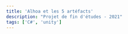 ```yaml
---
title: 'Alhoa et les 5 artéfacts'
description: "Projet de fin d'études - 2021"
tags: ['C#', 'unity']
---
```

